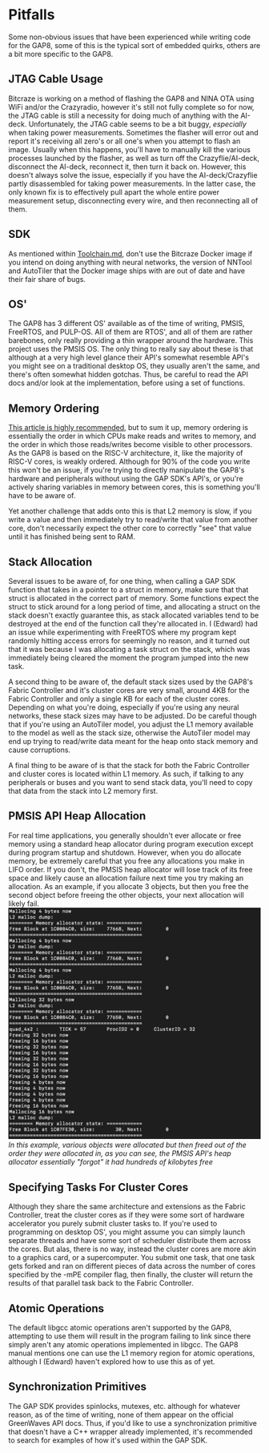 # Pitfalls

Some non-obvious issues that have been experienced while writing code for the GAP8, some of this is the typical sort of embedded quirks, others are a bit more specific to the GAP8.

## JTAG Cable Usage

Bitcraze is working on a method of flashing the GAP8 and NINA OTA using WiFi and/or the Crazyradio, however it's still not fully complete so for now, the JTAG cable is still a necessity for doing much of anything with the AI-deck. Unfortunately, the JTAG cable seems to be a bit buggy, *especially* when taking power measurements. Sometimes the flasher will error out and report it's receiving all zero's or all one's when you attempt to flash an image. Usually when this happens, you'll have to manually kill the various processes launched by the flasher, as well as turn off the Crazyflie/AI-deck, disconnect the AI-deck, reconnect it, then turn it back on. However, this doesn't always solve the issue, especially if you have the AI-deck/Crazyflie partly disassembled for taking power measurements. In the latter case, the only known fix is to effectively pull apart the whole entire power measurement setup, disconnecting every wire, and then reconnecting all of them.

## SDK

As mentioned within [Toolchain.md](Toolchain.md), don't use the Bitcraze Docker image if you intend on doing anything with neural networks, the version of NNTool and AutoTiler that the Docker image ships with are out of date and have their fair share of bugs. 

## OS'

The GAP8 has 3 different OS' available as of the time of writing, PMSIS, FreeRTOS, and PULP-OS. All of them are RTOS', and all of them are rather barebones, only really providing a thin wrapper around the hardware. This project uses the PMSIS OS. The only thing to really say about these is that although at a very high level glance their API's somewhat resemble API's you might see on a traditional desktop OS, they usually aren't the same, and there's often somewhat hidden gotchas. Thus, be careful to read the API docs and/or look at the implementation, before using a set of functions.

## Memory Ordering

[This article is highly recommended](https://preshing.com/20120930/weak-vs-strong-memory-models/), but to sum it up, memory ordering is essentially the order in which CPUs make reads and writes to memory, and the order in which those reads/writes become visible to other processors. As the GAP8 is based on the RISC-V architecture, it, like the majority of RISC-V cores, is weakly ordered. Although for 90% of the code you write this won't be an issue, if you're trying to directly manipulate the GAP8's hardware and peripherals without using the GAP SDK's API's, or you're actively sharing variables in memory between cores, this is something you'll have to be aware of. 

Yet another challenge that adds onto this is that L2 memory is slow, if you write a value and then immediately try to read/write that value from another core, don't necessarily expect the other core to correctly "see" that value until it has finished being sent to RAM.

## Stack Allocation

Several issues to be aware of, for one thing, when calling a GAP SDK function that takes in a pointer to a struct in memory, make sure that that struct is allocated in the correct part of memory. Some functions expect the struct to stick around for a long period of time, and allocating a struct on the stack doesn't exactly guarantee this, as stack allocated variables tend to be destroyed at the end of the function call they're allocated in. I (Edward) had an issue while experimenting with FreeRTOS where my program kept randomly hitting access errors for seemingly no reason, and it turned out that it was because I was allocating a task struct on the stack, which was immediately being cleared the moment the program jumped into the new task. 

A second thing to be aware of, the default stack sizes used by the GAP8's Fabric Controller and it's cluster cores are very small, around 4KB for the Fabric Controller and only a single KB for each of the cluster cores. Depending on what you're doing, especially if you're using any neural networks, these stack sizes may have to be adjusted. Do be careful though that if you're using an AutoTiler model, you adjust the L1 memory available to the model as well as the stack size, otherwise the AutoTiler model may end up trying to read/write data meant for the heap onto stack memory and cause corruptions.

A final thing to be aware of is that the stack for both the Fabric Controller and cluster cores is located within L1 memory. As such, if talking to any peripherals or buses and you want to send stack data, you'll need to copy that data from the stack into L2 memory first.

## PMSIS API Heap Allocation

For real time applications, you generally shouldn't ever allocate or free memory using a standard heap allocator during program execution except during program startup and shutdown. However, when you do allocate memory, be extremely careful that you free any allocations you make in LIFO order. If you don't, the PMSIS heap allocator will lose track of its free space and likely cause an allocation failure next time you try making an allocation. As an example, if you allocate 3 objects, but then you free the second object before freeing the other objects, your next allocation will likely fail.
![](InlineImages/pmsis_heap_allocator.png)
*In this example, various objects were allocated but then freed out of the order they were allocated in, as you can see, the PMSIS API's heap allocator essentially "forgot" it had hundreds of kilobytes free*

## Specifying Tasks For Cluster Cores

Although they share the same architecture and extensions as the Fabric Controller, treat the cluster cores as if they were some sort of hardware accelerator you purely submit cluster tasks to. If you're used to programming on desktop OS', you might assume you can simply launch separate threads and have some sort of scheduler distribute them across the cores. But alas, there is no way, instead the cluster cores are more akin to a graphics card, or a supercomputer. You submit one task, that one task gets forked and ran on different pieces of data across the number of cores specified by the -mPE compiler flag, then finally, the cluster will return the results of that parallel task back to the Fabric Controller.

## Atomic Operations

The default libgcc atomic operations aren't supported by the GAP8, attempting to use them will result in the program failing to link since there simply aren't any atomic operations implemented in libgcc. The GAP8 manual mentions one can use the L1 memory region for atomic operations, although I (Edward) haven't explored how to use this as of yet.

## Synchronization Primitives

The GAP SDK provides spinlocks, mutexes, etc. although for whatever reason, as of the time of writing, none of them appear on the official GreenWaves API docs. Thus, if you'd like to use a synchronization primitive that doesn't have a C++ wrapper already implemented, it's recommended to search for examples of how it's used within the GAP SDK.